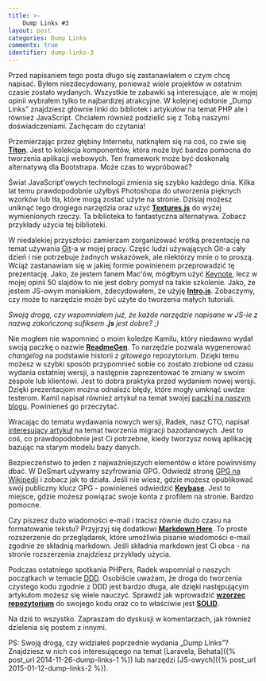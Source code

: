 ```yaml
---
title: >-
    Dump Links #3
layout: post
categories: Dump Links
comments: true
identifier: dump-links-3
---
```


Przed napisaniem tego posta długo się zastanawiałem o czym chcę napisać. Byłem niezdecydowany, ponieważ wiele
projektów w ostatnim czasie zostało wydanych. Wszystkie te zabawki są interesujące, ale w mojej opinii wybrałem tylko
te najbardizej atrakcyjne. W kolejnej odsłonie „Dump Links” znajdziesz głównie linki do bibliotek i artykułów 
na temat PHP ale i również JavaScript. Chciałem również podzielić się z Tobą naszymi doświadczeniami. Zachęcam do czytania! 

Przemierzając przez głębiny Internetu, natknąłem się na coś, co zwie się [**Titon**](http://titon.io/en). 
Jest to kolekcja komponentów, która może być bardzo pomocna do tworzenia aplikacji webowych. Ten framework może być 
doskonałą alternatywą dla Bootstrapa. Może czas to wypróbować?

Świat JavaScript'owych technologii zmienia się szybko każdego dnia. Kilka lat temu prawdopodobnie użyłbyś Photoshopa
do utworzenia pięknych wzorków lub tła, które mogą zostać użyte na stronie. Dzisiaj możesz uniknąć tego drogiego narzędzia
oraz użyć [**Textures.js**](http://riccardoscalco.github.io/textures/) do wyżej wymienionych rzeczy. 
Ta biblioteka to fantastyczna alternatywa. Zobacz przykłady użycia tej biblioteki.

W niedalekiej przyszłości zamierzam zorganizować krótką prezentację na temat używania [Git](https://git-scm.com/)-a w mojej pracy. 
Część ludzi używających Git-a cały dzień i nie potrzebuje żadnych wskazówek, ale niektórzy mnie o to proszą. Wciąż zastanawiam się 
w jakiej formie powinienem przeprowadzić tę prezentację. Jako, że jestem fanem Mac'ów, mógłbym użyć 
[Keynote](https://www.apple.com/mac/keynote/), lecz w mojej opinii 50 slajdów to nie jest dobry pomysł na takie szkolenie.
Jako, że jestem JS-owym maniakiem, zdecydowałem, że użyję [**Intro.js**](http://usablica.github.io/intro.js/). 
Zobaczymy, czy może to narzędzie może być użyte do tworzenia małych tutoriali.

*Swoją drogą, czy wspomniałem już, że każde narzędzie napisane w JS-ie z nazwą zakończoną sufiksem **.js** jest dobre? ;)*

Nie mogłem nie wspomnieć o moim koledze Kamilu, który niedawno wydał swoją paczkę o nazwie [**ReadmeGen**](https://github.com/fojuth/readmegen). 
To narzędzie pozwala wygenerować *changelog* na podstawie historii z *gitowego* repozytorium. 
Dzięki temu możesz w szybki sposób przypomnieć sobie co zostało zrobione od czasu wydania ostatniej wersji, 
a następnie zaprezentować te zmiany w swoim zespole lub klientowi. Jest to dobra praktyka przed wydaniem nowej wersji.
Dzięki prezentacjom można odnaleźć błędy, które mogły umknąć uwdze testerom. Kamil napisał również artykuł na temat swojej 
[paczki na naszym blogu](http://desmart.com/blog/generate-your-projects-changelog-from-commit-messages). Powinieneś go przeczytać.

Wracając do tematu wydawania nowych wersji, Radek, nasz CTO, napisał [interesujący artykuł](http://desmart.com/blog/five-things-to-make-data-migration-easier) na temat tworzenia migracji
bazodanowych. Jest to coś, co prawdopodobnie jest 
Ci potrzebne, kiedy tworzysz nową aplikację bazując na starym modelu bazy danych.

Bezpieczeństwo to jeden z najważniejszych elementów o które powinniśmy dbać. W DeSmart używamy szyfrowania GPG.
Odwiedź stronę [GPG na Wikipedii](https://en.wikipedia.org/wiki/GNU_Privacy_Guard) i zobacz jak to działa. 
Jeśli nie wiesz, gdzie możesz opublikować swój publiczny klucz GPG - powinieneś odwiedzić [**Keybase**](https://keybase.io/). 
Jest to miejsce, gdzie możesz powiązać swoje konta z profilem na stronie. Bardzo pomocne.

Czy piszesz dużo wiadomości e-mail i tracisz równie dużo czasu na formatowanie tekstu? Przyjrzyj się dodatkowi 
[**Markdown Here**](http://markdown-here.com/). To proste rozszerzenie do przeglądarek, które umożliwia pisanie wiadomości 
e-mail zgodnie ze składnią markdown. 
Jeśli składnia markdown jest Ci obca - na stronie rozszerzenia znajdziesz przykłady użycia.

Podczas ostatniego spotkania PHPers, Radek wspomniał o naszych początkach w temacie [DDD](http://www.slideshare.net/RadosawMejer/duct-taping-ddd). 
Osobiście uważam, że droga do tworzenia czystego kodu zgodnie z DDD jest bardzo długa, ale dzięki następującym artykułom 
możesz się wiele nauczyć. Sprawdź jak wprowadzić [**wzorzec repozytorium**](http://shawnmc.cool/the-repository-pattern) do swojego kodu 
oraz co to właściwie jest [**SOLID**](https://scotch.io/bar-talk/s-o-l-i-d-the-first-five-principles-of-object-oriented-design).

Na dziś to wszystko. Zapraszam do dyskusji w komentarzach, jak również dzielenia się postem z innymi.

PS: Swoją drogą, czy widziałeś poprzednie wydania „Dump Links”? Znajdziesz w nich coś interesującego na temat 
[Laravela, Behata]({% post_url 2014-11-26-dump-links-1 %}) 
lub narzędzi [JS-owych]({% post_url 2015-01-12-dump-links-2 %}).
